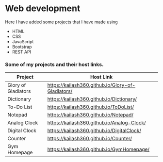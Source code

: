 # Web development
Here I have added some projects that I have made using 
- HTML
- CSS
- JavaScript
- Bootstrap
- REST API
### Some of my projects and their host links.

| Project | Host Link |
| ------ | ------ |
|Glory of Gladiators| https://kailash360.github.io/Glory-of-Gladiators/ |
|Dictionary| https://kailash360.github.io/Dictionary/ |
|To-Do List    | https://kailash360.github.io/ToDoList/     |
| Notepad      | https://kailash360.github.io/Notepad/      |
| Analog Clock | https://kailash360.github.io/Analog-Clock/ |
|Digital Clock | https://kailash360.github.io/DigitalClock/ |
|Counter       | https://kailash360.github.io/Counter/ |
| Gym Homepage | https://kailash360.github.io/GymHomepage/  |


